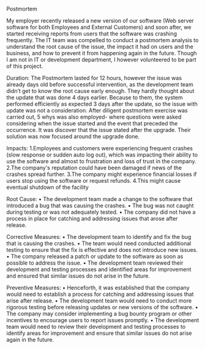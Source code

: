 Postmortem

My employer recently released a new version of our software (Web server software for both Employees and External Customers) and soon after, we started receiving reports from users that the software was crashing frequently. The IT team was compelled to conduct a postmortem analysis to understand the root cause of the issue, the impact it had on users and the business, and how to prevent it from happening again in the future. Though I am not in IT or development department, I however volunteered to be part of this project.

Duration:
The Postmortem lasted for 12 hours, however the issue was already days
old before successful intervention, as the development team didn’t get
to know the root cause early enough. They hardly thought about the update
that was done 4 days earlier. Because to them, the system performed
efficiently as expected 3 days after the update, so the issue with update
was not a consideration.
After diligent postmortem exercise was carried out, 5 whys was also employed-
where questions were asked considering when the issue started and the event
that preceded the occurrence. It was discover that the issue stated after
the upgrade. Their solution was now focused around the upgrade done.

Impacts:
1.Employees and customers were experiencing frequent crashes (slow response
or sudden auto log out), which was impacting their ability to use the software
and almost to frustration and loss of trust in the company.
2.The company's reputation could have been damaged if news of the crashes spread further.
3.The company might experience financial losses if users stop using the software or
request refunds.
4.This might cause eventual shutdown of the facility

Root Cause:
• The development team made a change to the software that introduced a bug that
was causing the crashes.
• The bug was not caught during testing or was not adequately tested.
• The company did not have a process in place for catching and addressing issues that arose after release.

Corrective Measures:
• The development team to identify and fix the bug that is causing the crashes.
• The team would need conducted additional testing to ensure that the fix is
effective and does not introduce new issues.
• The company released a patch or update to the software as soon as possible
to address the issue.
• The development team reviewed their development and testing processes and
identified areas for improvement and ensured that similar issues do not arise in the future.

Preventive Measures:
• Henceforth, it was established that the company would need to establish a process for catching and addressing issues that arise after release.
• The development team would need to conduct more rigorous testing before releasing updates or new versions of the software.
• The company may consider implementing a bug bounty program or other incentives to encourage users to report issues promptly.
• The development team would need to review their development and testing processes to identify areas for improvement and ensure that similar issues do not arise again in the future. 

